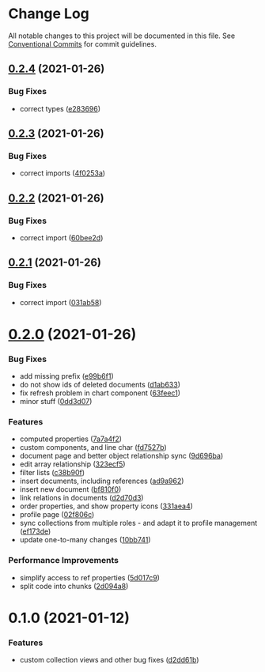 # Change Log

All notable changes to this project will be documented in this file.
See [Conventional Commits](https://conventionalcommits.org) for commit guidelines.

## [0.2.4](https://github.com/platyplus/platydev/compare/@platyplus/vue-rxdb-hasura@0.2.3...@platyplus/vue-rxdb-hasura@0.2.4) (2021-01-26)


### Bug Fixes

* correct types ([e283696](https://github.com/platyplus/platydev/commit/e2836966c4c699e1722e181f9bd0053fa88e3468))





## [0.2.3](https://github.com/platyplus/platydev/compare/@platyplus/vue-rxdb-hasura@0.2.2...@platyplus/vue-rxdb-hasura@0.2.3) (2021-01-26)


### Bug Fixes

* correct imports ([4f0253a](https://github.com/platyplus/platydev/commit/4f0253ad5a71402a01f1c2ca98bd8c263cea1c38))





## [0.2.2](https://github.com/platyplus/platydev/compare/@platyplus/vue-rxdb-hasura@0.2.1...@platyplus/vue-rxdb-hasura@0.2.2) (2021-01-26)


### Bug Fixes

* correct import ([60bee2d](https://github.com/platyplus/platydev/commit/60bee2d62db7b84b83e2ae9410685219012f6244))





## [0.2.1](https://github.com/platyplus/platydev/compare/@platyplus/vue-rxdb-hasura@0.2.0...@platyplus/vue-rxdb-hasura@0.2.1) (2021-01-26)


### Bug Fixes

* correct import ([031ab58](https://github.com/platyplus/platydev/commit/031ab584bcd534494d230d589032c6e4c59e1101))





# [0.2.0](https://github.com/platyplus/platydev/compare/@platyplus/vue-rxdb-hasura@0.1.0...@platyplus/vue-rxdb-hasura@0.2.0) (2021-01-26)


### Bug Fixes

* add missing prefix ([e99b6f1](https://github.com/platyplus/platydev/commit/e99b6f1d45a61a7adc0464807540265e98458ddb))
* do not show ids of deleted documents ([d1ab633](https://github.com/platyplus/platydev/commit/d1ab633c0301a6f616d1af403732efc0db0d5a66))
* fix refresh problem in chart component ([63feec1](https://github.com/platyplus/platydev/commit/63feec19aa0f676486b97810e760d08d5131b1c5))
* minor stuff ([0dd3d07](https://github.com/platyplus/platydev/commit/0dd3d07916912433ba60c2a318680f019e6a6618))


### Features

* computed properties ([7a7a4f2](https://github.com/platyplus/platydev/commit/7a7a4f2bab688420fc8397cd56c9f7e0abbf9e6f))
* custom components, and line char ([fd7527b](https://github.com/platyplus/platydev/commit/fd7527b566a36b9bd0dc540f183529993cb4f664))
* document page and better object relationship sync ([9d696ba](https://github.com/platyplus/platydev/commit/9d696baa9229173a1a60d111e2e296fcad54376f))
* edit array relationship ([323ecf5](https://github.com/platyplus/platydev/commit/323ecf50230b37e54a1b855add5ae73ea115cdcb))
* filter lists ([c38b90f](https://github.com/platyplus/platydev/commit/c38b90ffcfc1d59f321722fd26f9bad1626c0934))
* insert documents, including references ([ad9a962](https://github.com/platyplus/platydev/commit/ad9a962455cc4cc3f7bdd9a1e3fa503846547f74))
* insert new document ([bf810f0](https://github.com/platyplus/platydev/commit/bf810f036e821b7d27eff921e764f77dc15624b5))
* link relations in documents ([d2d70d3](https://github.com/platyplus/platydev/commit/d2d70d3201a799895e0f23e5305890da0d781ab0))
* order properties, and show property icons ([331aea4](https://github.com/platyplus/platydev/commit/331aea48bd83b12b8d5f724187275db9f673ba45))
* profile page ([02f806c](https://github.com/platyplus/platydev/commit/02f806c59cc7001db48fed22cfa7c4d7316ed352))
* sync collections from multiple roles - and adapt it to profile management ([ef173de](https://github.com/platyplus/platydev/commit/ef173decfe4c549214affce8fe83bf085bde65a8))
* update one-to-many changes ([10bb741](https://github.com/platyplus/platydev/commit/10bb7415f1d246c484face0f1bc86a7b22638654))


### Performance Improvements

* simplify access to ref properties ([5d017c9](https://github.com/platyplus/platydev/commit/5d017c9d83ffe8c3a7777bcab871a80557de05ae))
* split code into chunks ([2d094a8](https://github.com/platyplus/platydev/commit/2d094a8e32b0bfca4ec5ca5d73bab126df60ca74))





# 0.1.0 (2021-01-12)


### Features

* custom collection views and other bug fixes ([d2dd61b](https://github.com/platyplus/platydev/commit/d2dd61b694ae0432cb97ab2d532a32ae13ae6d02))
